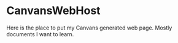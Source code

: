 # CanvansWebHost
Here is the place to put my Canvans generated web page. Mostly documents I want to learn.
